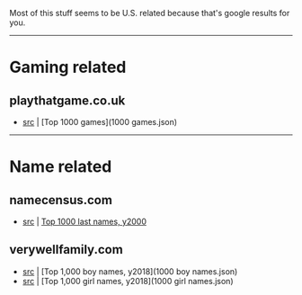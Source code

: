 Most of this stuff seems to be U.S. related because that's google results for you.

-----

# Gaming related
## playthatgame.co.uk
- [src](https://playthatgame.co.uk/?action=mainlist) | [Top 1000 games](1000 games.json)

-----
# Name related
## namecensus.com
- [src](https://namecensus.com/data/1000.html) | [Top 1000 last names, y2000](https://namecensus.com/data/1000.html)
## verywellfamily.com
- [src](https://www.verywellfamily.com/top-1000-baby-boy-names-2757618) | [Top 1,000 boy names, y2018](1000 boy names.json)
- [src](https://www.verywellfamily.com/top-1000-baby-girl-names-2757832) | [Top 1,000 girl names, y2018](1000 girl names.json)